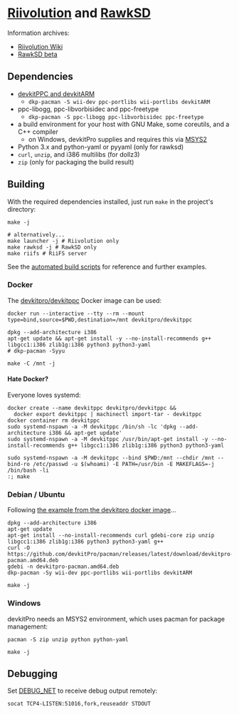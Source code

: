 # [Riivolution](https://wiibrew.org/wiki/Riivolution) and [RawkSD](https://wiibrew.org/wiki/RawkSD)

Information archives:
- [Riivolution Wiki](https://aerialx.github.io/rvlution.net/wiki/Main_Page/)
- [RawkSD beta](https://www.japaneatahand.com/rawksd/beta.htm)

## Dependencies

- [devkitPPC and devkitARM](https://devkitpro.org/wiki/Getting_Started)
	- `dkp-pacman -S wii-dev ppc-portlibs wii-portlibs devkitARM`
- ppc-libogg, ppc-libvorbisidec and ppc-freetype
	- `dkp-pacman -S ppc-libogg ppc-libvorbisidec ppc-freetype`
- a build environment for your host with GNU Make, some coreutils, and a C++ compiler
	- on Windows, devkitPro supplies and requires this via [MSYS2](https://www.msys2.org/)
- Python 3.x and python-yaml or pyyaml (only for rawksd)
- `curl`, `unzip`, and i386 multilibs (for dollz3)
- `zip` (only for packaging the build result)

## Building

With the required dependencies installed, just run `make` in the project's directory:

```shell
make -j

# alternatively...
make launcher -j # Riivolution only
make rawksd -j # RawkSD only
make riifs # RiiFS server
```

See the [automated build scripts](./.github/workflows/build.yml) for reference and further examples.

### Docker

The [devkitpro/devkitppc](https://hub.docker.com/r/devkitpro/devkitppc) Docker image can be used:

```shell
docker run --interactive --tty --rm --mount type=bind,source=$PWD,destination=/mnt devkitpro/devkitppc

dpkg --add-architecture i386
apt-get update && apt-get install -y --no-install-recommends g++ libgcc1:i386 zlib1g:i386 python3 python3-yaml
# dkp-pacman -Syyu

make -C /mnt -j
```

#### Hate Docker?

Everyone loves systemd:

```shell
docker create --name devkitppc devkitpro/devkitppc &&
  docker export devkitppc | machinectl import-tar - devkitppc
docker container rm devkitppc
sudo systemd-nspawn -a -M devkitppc /bin/sh -lc 'dpkg --add-architecture i386 && apt-get update'
sudo systemd-nspawn -a -M devkitppc /usr/bin/apt-get install -y --no-install-recommends g++ libgcc1:i386 zlib1g:i386 python3 python3-yaml

sudo systemd-nspawn -a -M devkitppc --bind $PWD:/mnt --chdir /mnt --bind-ro /etc/passwd -u $(whoami) -E PATH=/usr/bin -E MAKEFLAGS=-j /bin/bash -li
:; make
```

### Debian / Ubuntu

Following [the example from the devkitpro docker image](https://github.com/devkitPro/docker/blob/master/toolchain-base/Dockerfile)...

```shell
dpkg --add-architecture i386
apt-get update
apt-get install --no-install-recommends curl gdebi-core zip unzip libgcc1:i386 zlib1g:i386 python3 python3-yaml g++
curl -O https://github.com/devkitPro/pacman/releases/latest/download/devkitpro-pacman.amd64.deb
gdebi -n devkitpro-pacman.amd64.deb
dkp-pacman -Sy wii-dev ppc-portlibs wii-portlibs devkitARM

make -j
```

### Windows

devkitPro needs an MSYS2 environment, which uses pacman for package management:

```shell
pacman -S zip unzip python python-yaml

make -j
```

## Debugging

Set [DEBUG_NET](launcher/include/init.h) to receive debug output remotely:

```shell
socat TCP4-LISTEN:51016,fork,reuseaddr STDOUT
```
